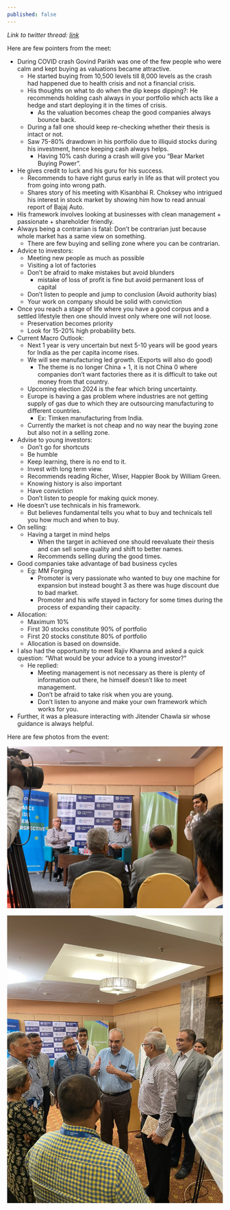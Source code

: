 ```yaml
---
published: false
---
```


_Link to twitter thread: [link](https://twitter.com/badola_arjun/status/1611613725764775936)_

Here are few pointers from the meet:

- During COVID crash Govind Parikh was one of the few people who were calm and kept buying as valuations became attractive.
    - He started buying from 10,500 levels till 8,000 levels as the crash had happened due to health crisis and not a financial crisis.
    - His thoughts on what to do when the dip keeps dipping?: He recommends holding cash always in your portfolio which acts like a hedge and start deploying it in the times of crisis.
        - As the valuation becomes cheap the good companies always bounce back.
    - During a fall one should keep re-checking whether their thesis is intact or not.
    - Saw 75-80% drawdown in his portfolio due to illiquid stocks during his investment, hence keeping cash always helps.
        - Having 10% cash during a crash will give you “Bear Market Buying Power”.
- He gives credit to luck and his guru for his success.
    - Recommends to have right gurus early in life as that will protect you from going into wrong path.
    - Shares story of his meeting with Kisanbhai R. Choksey who intrigued his interest in stock market by showing him how to read annual report of Bajaj Auto.
- His framework involves looking at businesses with clean management + passionate + shareholder friendly.
- Always being a contrarian is fatal: Don’t be contrarian just because whole market has a same view on something.
    - There are few buying and selling zone where you can be contrarian.
- Advice to investors:
    - Meeting new people as much as possible
    - Visiting a lot of factories
    - Don’t be afraid to make mistakes but avoid blunders
        - mistake of loss of profit is fine but avoid permanent loss of capital
    - Don’t listen to people and jump to conclusion (Avoid authority bias)
    - Your work on company should be solid with conviction
- Once you reach a stage of life where you have a good corpus and a settled lifestyle then one should invest only where one will not loose.
    - Preservation becomes priority
    - Look for 15-20% high probability bets.
- Current Macro Outlook:
    - Next 1 year is very uncertain but next 5-10 years will be good years for India as the per capita income rises.
    - We will see manufacturing led growth. (Exports will also do good)
        - The theme is no longer China + 1, it is not China 0 where companies don’t want factories there as it is difficult to take out money from that country.
    - Upcoming election 2024 is the fear which bring uncertainty.
    - Europe is having a gas problem where industries are not getting supply of gas due to which they are outsourcing manufacturing to different countries.
        - Ex: Timken manufacturing from India.
    - Currently the market is not cheap and no way near the buying zone but also not in a selling zone.
- Advise to young investors:
    - Don’t go for shortcuts
    - Be humble
    - Keep learning, there is no end to it.
    - Invest with long term view.
    - Recommends reading Richer, Wiser, Happier Book by William Green.
    - Knowing history is also important
    - Have conviction
    - Don’t listen to people for making quick money.
- He doesn’t use technicals in his framework.
    - But believes fundamental tells you what to buy and technicals tell you how much and when to buy.
- On selling:
    - Having a target in mind helps
        - When the target in achieved one should reevaluate their thesis and can sell some quality and shift to better names.
        - Recommends selling during the good times.
- Good companies take advantage of bad business cycles
    - Eg: MM Forging
        - Promoter is very passionate who wanted to buy one machine for expansion but instead bought 3 as there was huge discount due to bad market.
        - Promoter and his wife stayed in factory for some times during the process of expanding their capacity.
- Allocation:
    - Maximum 10%
    - First 30 stocks constitute 90% of portfolio
    - First 20 stocks constitute 80% of portfolio
    - Allocation is based on downside.
- I also had the opportunity to meet Rajiv Khanna and asked a quick question: “What would be your advice to a young investor?”
    - He replied:
        - Meeting management is not necessary as there is plenty of information out there, he himself doesn’t like to meet management.
        - Don’t be afraid to take risk when you are young.
        - Don’t listen to anyone and make your own framework which works for you.
- Further, it was a pleasure interacting with Jitender Chawla sir whose guidance is always helpful.

Here are few photos from the event: 

![Cfachennai1](/assets/Cfachennai1.jpg)

![Cfachennai2](/assets/Cfachennai2.jpg)
